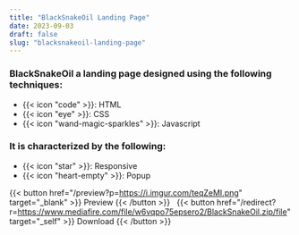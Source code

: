 ```yaml
---
title: "BlackSnakeOil Landing Page"
date: 2023-09-03
draft: false
slug: "blacksnakeoil-landing-page"
---
```

### __BlackSnakeOil__ a __landing page__ designed using the following techniques:
- {{< icon "code" >}}: HTML
- {{< icon "eye" >}}: CSS
- {{< icon "wand-magic-sparkles" >}}: Javascript  

### It is characterized by the following:
- {{< icon "star" >}}: Responsive
- {{< icon "heart-empty" >}}:  Popup

<!--adsense-->

{{< button href="/preview?p=https://i.imgur.com/teqZeMI.png" target="_blank" >}}
Preview
{{< /button >}} &nbsp; {{< button href="/redirect?r=https://www.mediafire.com/file/w6vqpo75epsero2/BlackSnakeOil.zip/file" target="_self" >}}
Download
{{< /button >}}